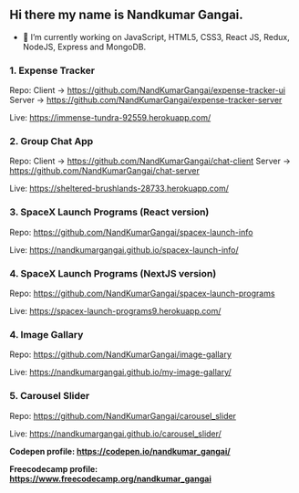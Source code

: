## Hi there my name is Nandkumar Gangai.
- 🔭 I’m currently working on JavaScript, HTML5, CSS3, React JS, Redux, NodeJS, Express and MongoDB.
<!--
**NandKumarGangai/NandKumarGangai** is a ✨ _special_ ✨ repository because its `README.md` (this file) appears on your GitHub profile.

Here are some ideas to get you started:

- 🔭 I’m currently working on ...
- 🌱 I’m currently learning ...
- 👯 I’m looking to collaborate on ...
- 🤔 I’m looking for help with ...
- 💬 Ask me about ...
- 📫 How to reach me: ...
- 😄 Pronouns: ...
- ⚡ Fun fact: ...
-->

### 1. Expense Tracker
  Repo: Client -> https://github.com/NandKumarGangai/expense-tracker-ui Server -> https://github.com/NandKumarGangai/expense-tracker-server

  Live: https://immense-tundra-92559.herokuapp.com/

### 2. Group Chat App
  Repo: Client -> https://github.com/NandKumarGangai/chat-client Server -> https://github.com/NandKumarGangai/chat-server

  Live: https://sheltered-brushlands-28733.herokuapp.com/

### 3. SpaceX Launch Programs (React version)
  Repo: https://github.com/NandKumarGangai/spacex-launch-info

  Live: https://nandkumargangai.github.io/spacex-launch-info/

### 4. SpaceX Launch Programs (NextJS version)
  Repo: https://github.com/NandKumarGangai/spacex-launch-programs

  Live: https://spacex-launch-programs9.herokuapp.com/

### 4. Image Gallary
  Repo: https://github.com/NandKumarGangai/image-gallary

  Live: https://nandkumargangai.github.io/my-image-gallary/
  
### 5. Carousel Slider
  Repo: https://github.com/NandKumarGangai/carousel_slider

  Live: https://nandkumargangai.github.io/carousel_slider/
  
  

**Codepen profile: https://codepen.io/nandkumar_gangai/**

**Freecodecamp profile: https://www.freecodecamp.org/nandkumar_gangai**
